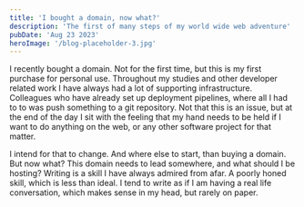 ```yaml
---
title: 'I bought a domain, now what?'
description: 'The first of many steps of my world wide web adventure'
pubDate: 'Aug 23 2023'
heroImage: '/blog-placeholder-3.jpg'
---
```


I recently bought a domain. Not for the first time, but this is my first purchase for personal use. Throughout my studies and other developer related work I have always had a lot of supporting infrastructure. Colleagues who have already set up deployment pipelines, where all I had to to was push something to a git repository. Not that this is an issue, but at the end of the day I sit with the feeling that my hand needs to be held if I want to do anything on the web, or any other software project for that matter.

I intend for that to change. And where else to start, than buying a domain. But now what? This domain needs to lead somewhere, and what should I be hosting? Writing is a skill I have always admired from afar. A poorly honed skill, which is less than ideal. I tend to write as if I am having a real life conversation, which makes sense in my head, but rarely on paper.